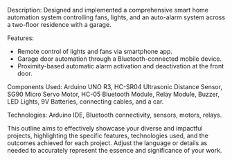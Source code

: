 Description: Designed and implemented a comprehensive smart home automation system controlling fans, lights, and an auto-alarm system across a two-floor residence with a garage.

Features:
- Remote control of lights and fans via smartphone app.
- Garage door automation through a Bluetooth-connected mobile device.
- Proximity-based automatic alarm activation and deactivation at the front door.

Components Used:
Arduino UNO R3, HC-SR04 Ultrasonic Distance Sensor, SG90 Micro Servo Motor, HC-05 Bluetooth Module, Relay Module, Buzzer, LED Lights, 9V Batteries, connecting cables, and a car.

Technologies: Arduino IDE, Bluetooth connectivity, sensors, motors, relays.

This outline aims to effectively showcase your diverse and impactful projects, highlighting the specific features, technologies used, and the outcomes achieved for each project. Adjust the language or details as needed to accurately represent the essence and significance of your work.
